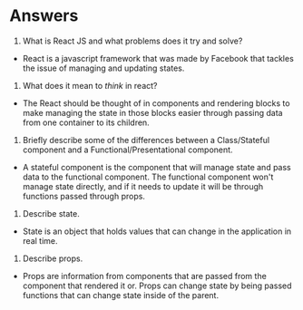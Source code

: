 # Answers

1.  What is React JS and what problems does it try and solve?

- React is a javascript framework that was made by Facebook that tackles the issue of managing and updating states. 

1.  What does it mean to _think_ in react?

- The React should be thought of in components and rendering blocks to make managing the state in those blocks easier through passing data from one container to its children. 

1.  Briefly describe some of the differences between a Class/Stateful component and a Functional/Presentational component.

- A stateful component is the component that will manage state and pass data to the functional component. The functional component won't manage state directly, and if it needs to update it will be through functions passed through props.

1.  Describe state.

- State is an object that holds values that can change in the application in real time. 

1.  Describe props.

- Props are information from components that are passed from the component that rendered it or. Props can change state by being passed functions that can change state inside of the parent.
